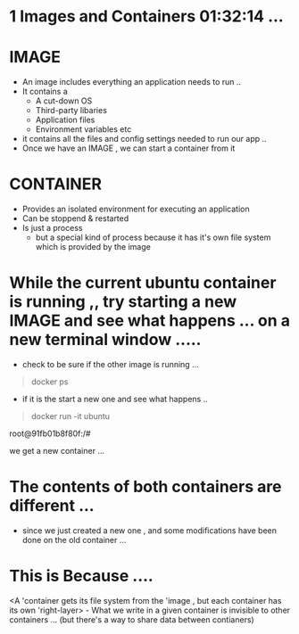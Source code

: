 # 1 Images and Containers   01:32:14    ... 

# IMAGE 
- An image includes everything an application needs to run .. 
- It contains a 
    - A cut-down  OS 
    - Third-party libaries
    - Application files 
    - Environment variables 
    etc 
- it contains all the files and config settings needed to run our app ..
- Once we have an IMAGE ,  we can start a container from it 



# CONTAINER
- Provides an isolated environment for executing an application 
- Can be stoppend & restarted 
- Is just a process
    - but a special kind of process because it has it's own 
    file system which is provided by the image




# While the current ubuntu container is running ,, try starting a new IMAGE and see what happens ... on a new terminal window ..... 

- check to be sure if the other image is running ... 
> docker ps 

- if it is the start a new one and see what happens .. 
> docker run -it  ubuntu

root@91fb01b8f80f:/#

we get a new container ... 

# The contents of both containers are different ... 
- since we just created a new one , and some modifications have been done on the old container ... 

# This is Because .... 

<A 'container gets its file system from the 'image , but each container has its own 'right-layer> 
    - What we write in a given container is invisible to other containers ... (but there's a way to share data between contianers)
